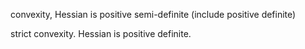 convexity, Hessian is positive semi-definite (include positive definite)

strict convexity. Hessian is positive definite.